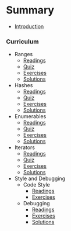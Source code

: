 # Summary

* [Introduction](README.md)

### Curriculum

* Ranges
  * [Readings](part1/range_readings.md)
  * [Quiz](part1/range_quiz.md)
  * [Exercises](part1/range_exercises.md)
  * [Solutions](part1/range_solutions.md)
* Hashes
  * [Readings](part2/hash_readings.md)
  * [Quiz](part2/hash_quiz.md)
  * [Exercises](part2/hash_exercises.md)
  * [Solutions](part2/hash_solutions.md)
* Enumerables
  * [Readings](part3/enumerable_readings.md)
  * [Quiz](part3/enumerable_quiz.md)
  * [Exercises](part3/enumerable_exercises.md)
  * [Solutions](part3/enumerable_solutions.md)
* Iterators
  * [Readings](part4/iterator_readings.md)
  * [Quiz](part4/iterator_quiz.md)
  * [Exercises](part4/iterator_exercises.md)
  * [Solutions](part4/iterator_solutions.md)
* Style and Debugging
  * Code Style
    * [Readings](part5/code_style_readings.md)
    * [Exercises](part5/code_style_exercises.md)
  * Debugging
    * [Readings](part5/debugging_readings.md)
    * [Exercises](part5/debugging_exercises.md)
    * [Solutions](part5/debugging_solutions.md)



<!-- ### Problem Sets -->




<!-- ### Practice Assessments -->
